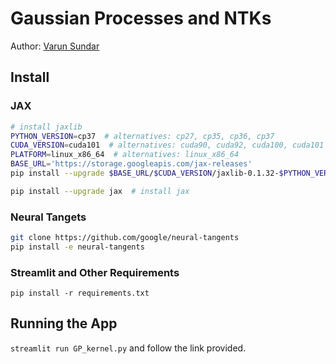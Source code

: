 # Gaussian Processes and NTKs

Author: [Varun Sundar](github.com/varun19299)

## Install

### JAX

```bash
# install jaxlib
PYTHON_VERSION=cp37  # alternatives: cp27, cp35, cp36, cp37
CUDA_VERSION=cuda101  # alternatives: cuda90, cuda92, cuda100, cuda101
PLATFORM=linux_x86_64  # alternatives: linux_x86_64
BASE_URL='https://storage.googleapis.com/jax-releases'
pip install --upgrade $BASE_URL/$CUDA_VERSION/jaxlib-0.1.32-$PYTHON_VERSION-none-$PLATFORM.whl

pip install --upgrade jax  # install jax

```

### Neural Tangets

```bash
git clone https://github.com/google/neural-tangents
pip install -e neural-tangents
```

### Streamlit and Other Requirements

```\
pip install -r requirements.txt
```

## Running the App

`streamlit run GP_kernel.py` and follow the link provided.
